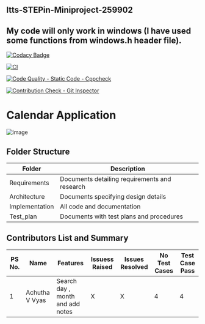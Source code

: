 ## ltts-STEPin-Miniproject-259902

## My code will only work in windows (I have used some functions from windows.h header file).

[![Codacy Badge](https://api.codacy.com/project/badge/Grade/f1af7c3793494002860fcad84480ae3a)](https://app.codacy.com/gh/AchuthaVVyas/ltts-STEPin-Miniproject-259902?utm_source=github.com&utm_medium=referral&utm_content=AchuthaVVyas/ltts-STEPin-Miniproject-259902&utm_campaign=Badge_Grade_Settings)

[![CI](https://github.com/AchuthaVVyas/ltts-STEPin-Miniproject-259902/actions/workflows/main.yml/badge.svg)](https://github.com/AchuthaVVyas/ltts-STEPin-Miniproject-259902/actions/workflows/main.yml)

[![Code Quality - Static Code - Cppcheck](https://github.com/AchuthaVVyas/ltts-STEPin-Miniproject-259902/actions/workflows/cppcheck.yml/badge.svg)](https://github.com/AchuthaVVyas/ltts-STEPin-Miniproject-259902/actions/workflows/cppcheck.yml)

[![Contribution Check - Git Inspector](https://github.com/AchuthaVVyas/ltts-STEPin-Miniproject-259902/actions/workflows/gitinspector.yml/badge.svg)](https://github.com/AchuthaVVyas/ltts-STEPin-Miniproject-259902/actions/workflows/gitinspector.yml)

# Calendar Application
![image](https://user-images.githubusercontent.com/80733877/114825930-7078c780-9de4-11eb-87e1-7ab5ccec5162.png)


## Folder Structure
Folder             | Description
-------------------| -----------------------------------------
Requirements   | Documents detailing requirements and research
Architecture       | Documents specifying design details
Implementation | All code and documentation
Test_plan      | Documents with test plans and procedures

## Contributors List and Summary

PS No. |  Name   |    Features    | Issuess Raised |Issues Resolved|No Test Cases|Test Case Pass
-------|---------|----------------|----------------|---------------|-------------|--------------
1 | Achutha V Vyas  | Search day , month and add notes    | X    | X    |4   |4    
     
